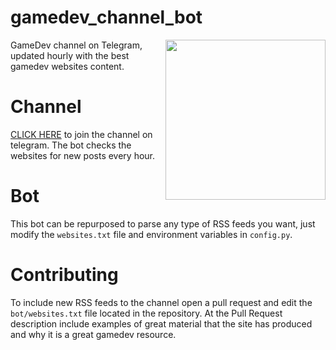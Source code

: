 # gamedev_channel_bot
<img src="https://i.imgur.com/ZrkbgC8.png" align="right" width="256" height="256">
GameDev channel on Telegram, updated hourly with the best gamedev websites content.

# Channel
[CLICK HERE](http://t.me/gamedev_channel) to join the channel on telegram. The bot checks the websites for new posts every hour.

# Bot
This bot can be repurposed to parse any type of RSS feeds you want, just modify the `websites.txt` file and environment variables in `config.py`.

# Contributing
To include new RSS feeds to the channel open a pull request and edit the `bot/websites.txt` file located in the repository.
At the Pull Request description include examples of great material that the site has produced and why it is a great gamedev resource.
